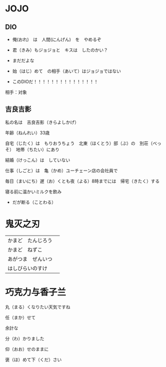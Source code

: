 # JOJO

## DIO

- 俺(おれ)　は　人間(にんげん)　を　やめるぞ



- 君（きみ）もジョジョと　キスは　したのかい？

- まだだよな

- 始（はじ）めて　の相手（あいて）はジョジョではない

- このDIOだ！！！！！！！！！！！！！！！



相手：对象

## 吉良吉影

私の名は　吉良吉影（きらよしかげ）

年齢（ねんれい）33歳

自宅（じたく）は　もりおうちょう　北東（ほくとう）部（ぶ）の　別荘（べっそ）　地帯（ちたい）にあり

結婚（けっこん）は　していない

仕事（しごと）は　亀（かめ）ユーチェーン店の会社員で

毎日（まいにち）遅（お）くとも夜（よる）8時までには　帰宅（きたく）する

寝る前に温かいミルクを飲み　

- だが断る（ことわる）　

  

# 鬼灭之刃

|                    |      |
| ------------------ | ---- |
| かまど　たんじろう |      |
| かまど　ねずこ     |      |
| あがつま　ぜんいつ |      |
| はしびらいのすけ   |      |

# 巧克力与香子兰

丸（まる）くなりたい天気ですね

任（まか）せて

余計な

分（わ）かりました

仰（おお）せのままに 

褒（ほ）めて下（くだ）さい